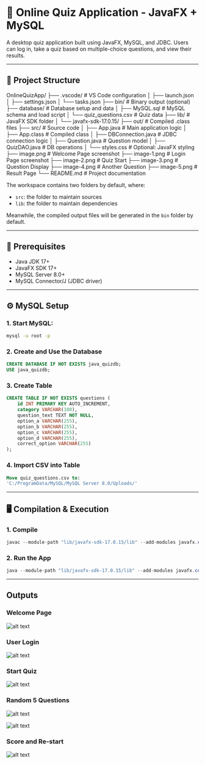 # 🧠 Online Quiz Application - JavaFX + MySQL

A desktop quiz application built using JavaFX, MySQL, and JDBC. Users can log in, take a quiz based on multiple-choice questions, and view their results.

---

## 📁 Project Structure

OnlineQuizApp/
├── .vscode/                   # VS Code configuration
│   ├── launch.json
│   ├── settings.json
│   └── tasks.json
├── bin/                       # Binary output (optional)
├── database/                 # Database setup and data
│   ├── MySQL.sql             # MySQL schema and load script
│   └── quiz_questions.csv    # Quiz data
├── lib/                      # JavaFX SDK folder
│   └── javafx-sdk-17.0.15/
├── out/                      # Compiled .class files
├── src/                      # Source code
│   ├── App.java              # Main application logic
│   ├── App.class             # Compiled class
│   ├── DBConnection.java     # JDBC connection logic
│   ├── Question.java         # Question model
│   ├── QuizDAO.java          # DB operations
│   └── styles.css            # Optional: JavaFX styling
├── image.png                 # Welcome Page screenshot
├── image-1.png               # Login Page screenshot
├── image-2.png               # Quiz Start
├── image-3.png               # Question Display
├── image-4.png               # Another Question
├── image-5.png               # Result Page
└── README.md                 # Project documentation


The workspace contains two folders by default, where:

- `src`: the folder to maintain sources
- `lib`: the folder to maintain dependencies

Meanwhile, the compiled output files will be generated in the `bin` folder by default.

---

## 🔧 Prerequisites

- Java JDK 17+
- JavaFX SDK 17+
- MySQL Server 8.0+
- MySQL Connector/J (JDBC driver)

---

## ⚙️ MySQL Setup

### 1. Start MySQL:

```bash
mysql -u root -p

```

### 2. Create and Use the Database
```sql
CREATE DATABASE IF NOT EXISTS java_quizdb;
USE java_quizdb;

```
### 3. Create Table

```sql
CREATE TABLE IF NOT EXISTS questions (
    id INT PRIMARY KEY AUTO_INCREMENT,
    category VARCHAR(100),
    question_text TEXT NOT NULL,
    option_a VARCHAR(255),
    option_b VARCHAR(255),
    option_c VARCHAR(255),
    option_d VARCHAR(255),
    correct_option VARCHAR(255)
);

```

### 4. Import CSV into Table

```sql
Move quiz_questions.csv to:
'C:/ProgramData/MySQL/MySQL Server 8.0/Uploads/'
```

---

## 🖥️ Compilation & Execution

### 1. Compile

```java
javac --module-path "lib/javafx-sdk-17.0.15/lib" --add-modules javafx.controls,javafx.fxml -d out src/*.java

```

### 2. Run the App

```java
java --module-path "lib/javafx-sdk-17.0.15/lib" --add-modules javafx.controls,javafx.fxml -cp out App

```
---
## Outputs

### Welcome Page
![alt text](image.png)

### User Login
![alt text](image-1.png)

### Start Quiz
![alt text](image-2.png)

### Random 5 Questions
![alt text](image-3.png)

![alt text](image-4.png)

### Score and Re-start
![alt text](image-5.png)

